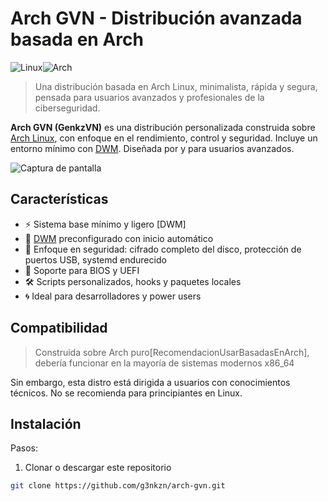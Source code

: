 # Arch GVN - Distribución avanzada basada en Arch

![Linux](https://img.shields.io/badge/Linux-FCC624?style=for-the-badge&logo=linux&logoColor=black)![Arch](https://img.shields.io/badge/Arch%20Linux-1793D1?logo=arch-linux&logoColor=fff&style=for-the-badge)

> Una distribución basada en Arch Linux, minimalista, rápida y segura, pensada para usuarios avanzados y profesionales de la ciberseguridad.

**Arch GVN (GenkzVN)** es una distribución personalizada construida sobre [Arch Linux](https://archlinux.org/), con enfoque en el rendimiento, control y seguridad. Incluye un entorno mínimo con [DWM](https://dwm.suckless.org/). Diseñada por y para usuarios avanzados.

![Captura de pantalla](./screenshot.png)

## Características

- ⚡ Sistema base mínimo y ligero [DWM]
- 🧩 [DWM](https://dwm.suckless.org/) preconfigurado con inicio automático
- 🔐 Enfoque en seguridad: cifrado completo del disco, protección de puertos USB, systemd endurecido
- 💾 Soporte para BIOS y UEFI
- 🛠️ Scripts personalizados, hooks y paquetes locales
- 🌀 Ideal para desarrolladores y power users

## Compatibilidad

> Construida sobre Arch puro[RecomendacionUsarBasadasEnArch], debería funcionar en la mayoría de sistemas modernos x86_64

Sin embargo, esta distro está dirigida a usuarios con conocimientos técnicos. No se recomienda para principiantes en Linux.

## Instalación

Pasos:

1. Clonar o descargar este repositorio

```bash
git clone https://github.com/g3nkzn/arch-gvn.git
